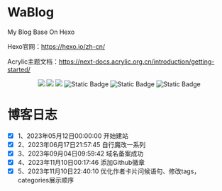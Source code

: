 # WaBlog


My Blog Base On Hexo

Hexo官网：https://hexo.io/zh-cn/

Acrylic主题文档：https://next-docs.acrylic.org.cn/introduction/getting-started/



<div align="center"> <img src="https://img.shields.io/badge/-HTML5-E34F26?style=flat-square&logo=html5&logoColor=white" /> <img src="https://img.shields.io/badge/-CSS3-1572B6?style=flat-square&logo=css3" /> <img src="https://img.shields.io/badge/-JavaScript-oringe?style=flat-square&logo=javascript" /> <img alt="Static Badge" src="https://img.shields.io/badge/hexo-blue?logo=hexo&logoColor=white&labelColor=blue"> <img alt="Static Badge" src="https://img.shields.io/badge/npm-%23CB3837?logo=npm&logoColor=white&labelColor=%23CB3837"> <img alt="Static Badge" src="https://img.shields.io/badge/theme-acrylic-green?logoColor=white">
</div>






# 博客日志

- [x] 1、2023年05月12日00:00:00 	开始建站
- [x] 2、2023年06月17日21:57:45     自行魔改一系列
- [x] 3、2023年09月04日09:59:42     域名备案成功
- [x] 4、2023年11月10日00:17:46     添加Github徽章
- [x] 5、2023年11月10日22:40:10     优化作者卡片问候语句、修改tags，categories展示顺序